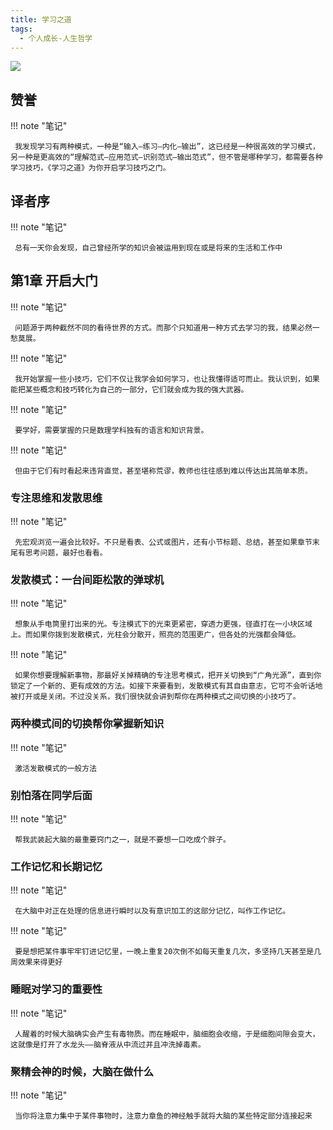 ```yaml
---
title: 学习之道
tags:
  - 个人成长-人生哲学
---
```


![](https://cdn.weread.qq.com/weread/cover/96/YueWen_843465/t7_YueWen_843465.jpg)


## 赞誉




!!! note "笔记"

	 我发现学习有两种模式，一种是“输入—练习—内化—输出”，这已经是一种很高效的学习模式，另一种是更高效的“理解范式—应用范式—识别范式—输出范式”，但不管是哪种学习，都需要各种学习技巧，《学习之道》为你开启学习技巧之门。 


## 译者序




!!! note "笔记"

	 总有一天你会发现，自己曾经所学的知识会被运用到现在或是将来的生活和工作中 


## 第1章 开启大门




!!! note "笔记"

	 问题源于两种截然不同的看待世界的方式。而那个只知道用一种方式去学习的我，结果必然一愁莫展。 


!!! note "笔记"

	 我开始掌握一些小技巧，它们不仅让我学会如何学习，也让我懂得适可而止。我认识到，如果能把某些概念和技巧转化为自己的一部分，它们就会成为我的强大武器。 


!!! note "笔记"

	 要学好，需要掌握的只是数理学科独有的语言和知识背景。
 


!!! note "笔记"

	 但由于它们有时看起来违背直觉，甚至堪称荒谬，教师也往往感到难以传达出其简单本质。 


### 专注思维和发散思维




!!! note "笔记"

	 先宏观浏览一遍会比较好。不只是看表、公式或图片，还有小节标题、总结，甚至如果章节末尾有思考问题，最好也看看。 


### 发散模式：一台间距松散的弹球机




!!! note "笔记"

	 想象从手电筒里打出来的光。专注模式下的光束更紧密，穿透力更强，径直打在一小块区域上。而如果你拨到发散模式，光柱会分散开，照亮的范围更广，但各处的光强都会降低。
 


!!! note "笔记"

	 如果你想要理解新事物，那最好关掉精确的专注思考模式，把开关切换到“广角光源”，直到你锁定了一个新的、更有成效的方法。如接下来要看到，发散模式有其自由意志，它可不会听话地被打开或是关闭。不过没关系，我们很快就会讲到帮你在两种模式之间切换的小技巧了。
 


### 两种模式间的切换帮你掌握新知识




!!! note "笔记"

	 激活发散模式的一般方法
 


### 别怕落在同学后面




!!! note "笔记"

	 帮我武装起大脑的最重要窍门之一，就是不要想一口吃成个胖子。
 


### 工作记忆和长期记忆




!!! note "笔记"

	 在大脑中对正在处理的信息进行瞬时以及有意识加工的这部分记忆，叫作工作记忆。 


!!! note "笔记"

	 要是想把某件事牢牢钉进记忆里，一晚上重复20次倒不如每天重复几次，多坚持几天甚至是几周效果来得更好￼ 


### 睡眠对学习的重要性




!!! note "笔记"

	 人醒着的时候大脑确实会产生有毒物质。而在睡眠中，脑细胞会收缩，于是细胞间隙会变大，这就像是打开了水龙头——脑脊液从中流过并且冲洗掉毒素。 


### 聚精会神的时候，大脑在做什么




!!! note "笔记"

	 当你将注意力集中于某件事物时，注意力章鱼的神经触手就将大脑的某些特定部分连接起来 

